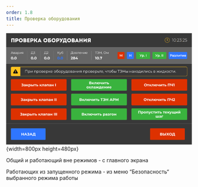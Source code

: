 ```yaml
---
order: 1.8
title: Проверка оборудования
---
```


![](./proverka-oborudovaniya.png){width=800px height=480px}

Общий и работающий вне режимов - с главного экрана

Работающих из запущенного режима - из меню “Безопасность“ выбранного режима работы


